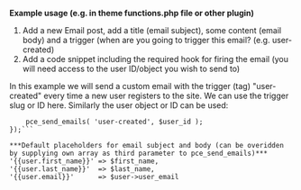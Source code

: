 **Example usage (e.g. in theme functions.php file or other plugin)**

1. Add a new Email post, add a title (email subject), some content (email body) and a trigger (when are you going to trigger this email? (e.g. user-created)
2. Add a code snippet including the required hook for firing the email (you will need access to the user ID/object you wish to send to)

In this example we will send a custom email with the trigger (tag) "user-created" every time a new user registers to the site.
We can use the trigger slug or ID here. Similarly the user object or ID can be used:

```add_action( 'user_register', function ( $user_id ) {  
    pce_send_emails( 'user-created', $user_id );  
});```

***Default placeholders for email subject and body (can be overidden by supplying own array as third parameter to pce_send_emails)***  
'{{user.first_name}}' => $first_name,  
'{{user.last_name}}'  => $last_name,  
'{{user.email}}'      => $user->user_email  